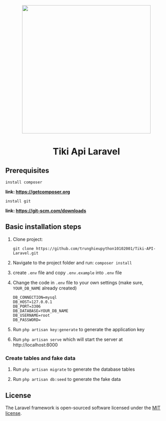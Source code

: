 <p align="center"><a href="https://laravel.com" target="_blank"><img src="https://raw.githubusercontent.com/laravel/art/master/logo-lockup/5%20SVG/2%20CMYK/1%20Full%20Color/laravel-logolockup-cmyk-red.svg" width="400"></a></p>

<h1 align="center">Tiki Api Laravel</h1>

## Prerequisites

`install composer`

**link: https://getcomposer.org**

`install git`

**link: https://git-scm.com/downloads**

## Basic installation steps

1. Clone project:

    ```shell
    git clone https://github.com/trunghieupython10102001/Tiki-API-Laravel.git
    ```

1. Navigate to the project folder and run: `composer install`

1. create `.env` file and copy `.env.example` into `.env` file

1. Change the code in `.env` file to your own settings (make sure, `YOUR_DB_NAME` already created)

    ```.env
    DB_CONNECTION=mysql
    DB_HOST=127.0.0.1
    DB_PORT=3306
    DB_DATABASE=YOUR_DB_NAME
    DB_USERNAME=root
    DB_PASSWORD=
    ```

1. Run `php artisan key:generate` to generate the application key

1. Run `php artisan serve` which will start the server at http://localhost:8000

### Create tables and fake data

1. Run `php artisan migrate` to generate the database tables

1. Run `php artisan db:seed` to generate the fake data

## License

The Laravel framework is open-sourced software licensed under the [MIT license](https://opensource.org/licenses/MIT).
